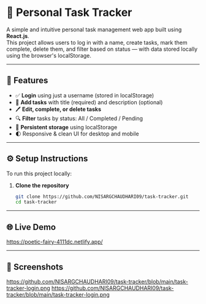 # 📝 Personal Task Tracker

A simple and intuitive personal task management web app built using **React.js**.  
This project allows users to log in with a name, create tasks, mark them complete, delete them, and filter based on status — with data stored locally using the browser's localStorage.

---

## 📌 Features

- ✅ **Login** using just a username (stored in localStorage)
- 📝 **Add tasks** with title (required) and description (optional)
- 🖊️ **Edit, complete, or delete tasks**
- 🔍 **Filter** tasks by status: All / Completed / Pending
- 💾 **Persistent storage** using localStorage
- 🌓 Responsive & clean UI for desktop and mobile

---

## ⚙️ Setup Instructions

To run this project locally:

1. **Clone the repository**  
   ```bash
   git clone https://github.com/NISARGCHAUDHARI09/task-tracker.git
   cd task-tracker

---

## 🌐 Live Demo
https://poetic-fairy-4111dc.netlify.app/

---

## 📸 Screenshots
https://github.com/NISARGCHAUDHARI09/task-tracker/blob/main/task-tracker-login.png
https://github.com/NISARGCHAUDHARI09/task-tracker/blob/main/task-tracker-login.png
